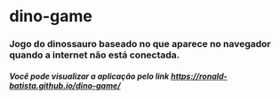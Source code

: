 # dino-game
### Jogo do dinossauro baseado no que aparece no navegador quando a internet não está conectada.
##### Você pode visualizar a aplicação pelo link https://ronald-batista.github.io/dino-game/
